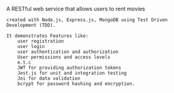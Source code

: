 A RESTful web service that allows users to rent movies

    created with Node.js, Express.js, MongoDB using Test Driven Development (TDD).

    It demonstrates Features like:
        user registration
        user login
        user authentication and authorization
        User permissions and access levels
        e.t.c
        JWT for providing authorization tokens
        Jest.js for unit and integration testing
        Joi for data validation
        bcrypt for password hashing and encryption.
